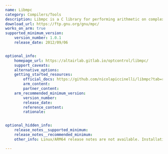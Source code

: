 ```yaml
---
name: Libmpc
category: Compilers/Tools
description: Libmpc is a C library for performing arithmetic on complex numbers with arbitrary precision. It builds on the MPFR and GMP libraries to provide high-precision calculations for complex mathematical operations.
download_url: https://ftp.gnu.org/gnu/mpc/
works_on_arm: true
supported_minimum_version:
    version_number: 1.0.1
    release_date: 2012/09/06


optional_info:
    homepage_url: https://altairlab.gitlab.io/optcontrol/libmpc/
    support_caveats:
    alternative_options:
    getting_started_resources:
        official_docs: https://github.com/nicolapiccinelli/libmpc?tab=readme-ov-file#usage
        arm_content:
        partner_content:
    arm_recommended_minimum_version:
        version_number:
        release_date:
        reference_content:
        rationale:


optional_hidden_info:
    release_notes__supported_minimum:
    release_notes__recommended_minimum:
    other_info: Linux/ARM64 release notes are not available. Installation and Testing were done using "apt install libmpc-dev". The minimum version of libmpc 1.0.1 corresponds to ubuntu:14.04 and 1.2.1 to ubuntu:22.04.

---
```

